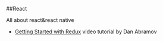 ##React

All about react&react native

+ [Getting Started with Redux](https://egghead.io/lessons/javascript-redux-the-single-immutable-state-tree?series=getting-started-with-redux) video tutorial by Dan Abramov